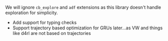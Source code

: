 
We will ignore `cb_explore` and `adf` extensions as this library doesn't handle exploration for simplicity. 

-  Add support for typing checks
-  Support trajectory based optimization for GRUs later...as VW and things like d4rl are not based on trajectories